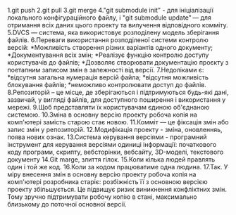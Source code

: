 1.git push
2.git pull
3.git merge
4."git submodule init" - для ініціалізації локального конфігураційного файлу, і "git submodule update" — для отримання всіх даних цього проекту та вилучення відповідного комміту.
5.DVCS — система, яка використовує розподілену модель зберігання файлів.
6.Переваги використання розподіленої системи контролю версій: *Можливість створення різних варіантів одного документу; *Документування всіх змін; *Реалізує функцію контролю доступу користувачів до файлів; *Дозволяє створювати документацію проєкту з поетапним записом змін в залежності від версії.
7.Недоліками є: *відсутня загальна нумерація версій файла; *відсутня можливість блокування файлів; *неможливо контролювати доступ до файлів.
8.Репозиторій – це місце, де зберігаються і підтримуються будь-які дані, зазвичай, у вигляді файлів, для доступного поширення і використання у мережі.
9.Щоб представляти їх користувачам єдиною об'єднаною системою.
10.Зміна в основну версію проекту робоча копія на комп'ютері замість старою стає новою.
11.Комміт — це фіксація змін або запис змін у репозиторій.
12.Модифікація проекту - зміна, оновленняь, поява нових ознак.
13.Система керування версіями - програмний інструмент для керування версіями одиниці інформації: початкового коду програми, скрипту, вебсторінки, вебсайту, 3D-моделі, текстового документу
14.Git marge, злиття гілок.
15.Коли кілька людей правлять один і той же код.
16.Коли за кодом працюватиме одна людина.
17.Так. У міру внесення змін в основну версію проекту робоча копія на комп'ютері розробника старіє: розбіжність її з основною версією проекту збільшується. Це підвищує ризик виникнення конфліктних змін. Тому зручно підтримувати робочу копію в стані, максимально близькому до поточної основної версії.
